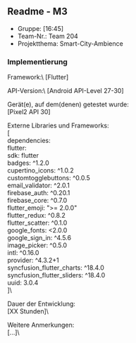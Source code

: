 ## Readme - M3

* Gruppe:	[16:45]
* Team-Nr.:	Team 204
* Projektthema:	Smart-City-Ambience

### Implementierung

Framework:\	[Flutter]

API-Version:\	[Android API-Level 27-30]

Gerät(e), auf dem(denen) getestet wurde:\
[Pixel2 API 30]

Externe Libraries und Frameworks:\
[\
dependencies:\
  flutter:\
    sdk: flutter\
  badges: ^1.2.0\
  cupertino_icons: ^1.0.2\
  customtogglebuttons: ^0.0.5\
  email_validator: ^2.0.1\
  firebase_auth: ^0.20.1\
  firebase_core: ^0.7.0\
  flutter_emoji: ">= 2.0.0"\
  flutter_redux: ^0.8.2\
  flutter_scatter: ^0.1.0\
  google_fonts: <2.0.0\
  google_sign_in: ^4.5.6\
  image_picker: ^0.5.0\
  intl: ^0.16.0\
  provider: ^4.3.2+1\
  syncfusion_flutter_charts: ^18.4.0\
  syncfusion_flutter_sliders: ^18.4.0\
  uuid: 3.0.4\
]\

Dauer der Entwicklung:\
[XX Stunden]\

Weitere Anmerkungen:\
[...]\

